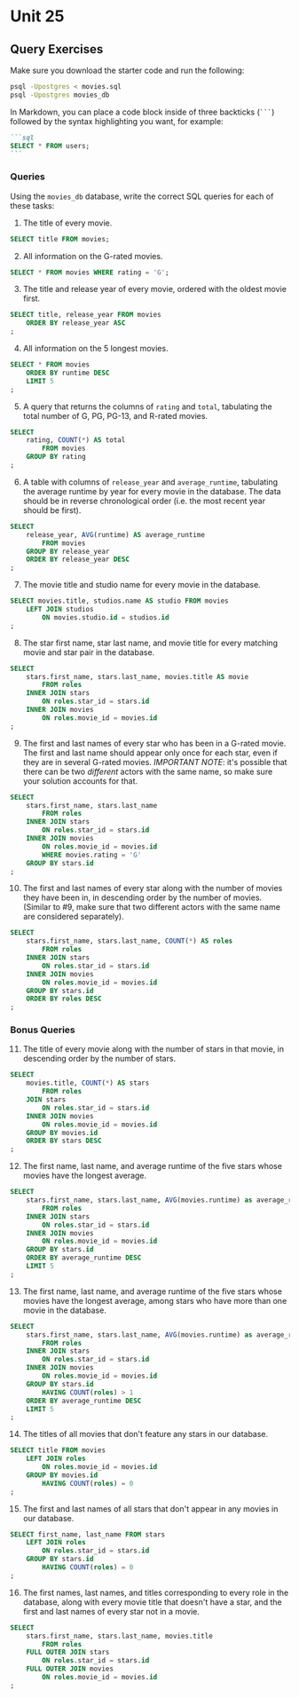 # Unit 25
## Query Exercises

Make sure you download the starter code and run the following:

```sh
psql -Upostgres < movies.sql
psql -Upostgres movies_db
```

In Markdown, you can place a code block inside of three backticks (```` ``` ````) followed by the
syntax highlighting you want, for example:

````md
```sql
SELECT * FROM users;
```
````

### Queries

Using the `movies_db` database, write the correct SQL queries for each of these tasks:

1.  The title of every movie.

```sql
SELECT title FROM movies;
```

2.  All information on the G-rated movies.

```sql
SELECT * FROM movies WHERE rating = 'G';
```

3.  The title and release year of every movie, ordered with the oldest movie first.

```sql
SELECT title, release_year FROM movies
    ORDER BY release_year ASC
;
```
    
4.  All information on the 5 longest movies.

```sql
SELECT * FROM movies
    ORDER BY runtime DESC
    LIMIT 5
;
```

5.  A query that returns the columns of `rating` and `total`, tabulating the total number of G,
    PG, PG-13, and R-rated movies.

```sql
SELECT
    rating, COUNT(*) AS total
        FROM movies
    GROUP BY rating
;
```

6.  A table with columns of `release_year` and `average_runtime`, tabulating the average runtime
    by year for every movie in the database. The data should be in reverse chronological order
    (i.e. the most recent year should be first).

```sql
SELECT
    release_year, AVG(runtime) AS average_runtime
        FROM movies
    GROUP BY release_year
    ORDER BY release_year DESC
;
```

7.  The movie title and studio name for every movie in the
    database.

```sql
SELECT movies.title, studios.name AS studio FROM movies
    LEFT JOIN studios
        ON movies.studio.id = studios.id
;
```

8.  The star first name, star last name, and movie title for every
    matching movie and star pair in the database.

```sql
SELECT
    stars.first_name, stars.last_name, movies.title AS movie
        FROM roles
    INNER JOIN stars
        ON roles.star_id = stars.id
    INNER JOIN movies
        ON roles.movie_id = movies.id
;
```

9.  The first and last names of every star who has been in a G-rated movie. The first and last name
    should appear only once for each star, even if they are in several G-rated movies.
    *IMPORTANT NOTE*: it's possible that there can be two *different* actors with the same name,
    so make sure your solution accounts for that.

```sql
SELECT
    stars.first_name, stars.last_name
        FROM roles
    INNER JOIN stars
        ON roles.star_id = stars.id
    INNER JOIN movies
        ON roles.movie_id = movies.id
        WHERE movies.rating = 'G'
    GROUP BY stars.id
;
```

10. The first and last names of every star along with the number
    of movies they have been in, in descending order by the number of movies. (Similar to #9,
    make sure that two different actors with the same name are considered separately).

```sql
SELECT
    stars.first_name, stars.last_name, COUNT(*) AS roles
        FROM roles
    INNER JOIN stars
        ON roles.star_id = stars.id
    INNER JOIN movies
        ON roles.movie_id = movies.id
    GROUP BY stars.id
    ORDER BY roles DESC
;
```

### Bonus Queries

11. The title of every movie along with the number of stars in that movie, in descending order by
    the number of stars.

```sql
SELECT
    movies.title, COUNT(*) AS stars
        FROM roles
    JOIN stars
        ON roles.star_id = stars.id
    INNER JOIN movies
        ON roles.movie_id = movies.id
    GROUP BY movies.id
    ORDER BY stars DESC
;
```

12. The first name, last name, and average runtime of the five stars whose movies have the longest
    average.

```sql
SELECT
    stars.first_name, stars.last_name, AVG(movies.runtime) as average_runtime
        FROM roles
    INNER JOIN stars
        ON roles.star_id = stars.id
    INNER JOIN movies
        ON roles.movie_id = movies.id
    GROUP BY stars.id
    ORDER BY average_runtime DESC
    LIMIT 5
;
```

13. The first name, last name, and average runtime of the five stars whose movies have the longest
    average, among stars who have more than one movie in the database.

```sql
SELECT
    stars.first_name, stars.last_name, AVG(movies.runtime) as average_runtime
        FROM roles
    INNER JOIN stars
        ON roles.star_id = stars.id
    INNER JOIN movies
        ON roles.movie_id = movies.id
    GROUP BY stars.id
        HAVING COUNT(roles) > 1
    ORDER BY average_runtime DESC
    LIMIT 5
;
```

14. The titles of all movies that don't feature any stars in our database.

```sql
SELECT title FROM movies
    LEFT JOIN roles
        ON roles.movie_id = movies.id
    GROUP BY movies.id
        HAVING COUNT(roles) = 0
;
```

15. The first and last names of all stars that don't appear in any movies in our database.

```sql
SELECT first_name, last_name FROM stars
    LEFT JOIN roles
        ON roles.star_id = stars.id
    GROUP BY stars.id
        HAVING COUNT(roles) = 0
;
```

16. The first names, last names, and titles corresponding to every role in the database, along with
    every movie title that doesn't have a star, and the first and last names of every star not in a
    movie.

```sql
SELECT
    stars.first_name, stars.last_name, movies.title
        FROM roles
    FULL OUTER JOIN stars
        ON roles.star_id = stars.id
    FULL OUTER JOIN movies
        ON roles.movie_id = movies.id
;
```
